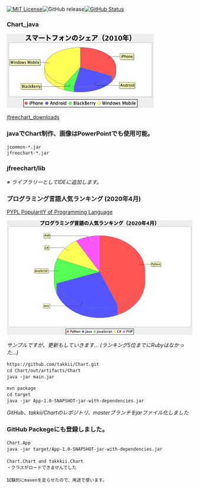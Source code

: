 [![MIT License](http://img.shields.io/badge/license-MIT-blue.svg?style=flat)](LICENSE)![GitHub release](https://img.shields.io/github/release/takkii/Chart.svg?style=flat)[![GitHub Status](https://img.shields.io/github/last-commit/takkii/Chart.svg?style=flat)](GitHub)

### Chart_java

![Chart](https://github.com/takkii/Chart/blob/master/piechart.png)

[jfreechart_downloads](https://sourceforge.net/projects/jfreechart/files/1.%20JFreeChart/1.0.19/jfreechart-1.0.19.zip/download)

### javaでChart制作、画像はPowerPointでも使用可能。

```markdown
jcommon-*.jar
jfreechart-*.jar
```
### jfreechart/lib

*※ ライブラリーとしてIDEに追加します。*

### プログラミング言語人気ランキング (2020年4月)

[PYPL PopularitY of Programming Language](http://pypl.github.io/PYPL.html)

![Chart_lang](https://github.com/takkii/Chart/blob/master/piechart_lang_else.png)

*サンプルですが、更新もしていきます... (ランキング5位までにRubyはなかった...)*

```markdown
https://github.com/takkii/Chart.git
cd Chart/out/artifacts/Chart
java -jar main.jar
```

```markdown
mvn package
cd target
java -jar App-1.0-SNAPSHOT-jar-with-dependencies.jar
```

*GitHub、takkii/Chartのレポジトリ、masterブランチをjarファイル化しました*

### GitHub Packegeにも登録しました。

```markdown
Chart.App
java -jar target/App-1.0-SNAPSHOT-jar-with-dependencies.jar

Chart.Chart and takkkii.Chart
・クラスがロードできませんでした

試験的にmavenを走らせたので、用途で使います。
```

